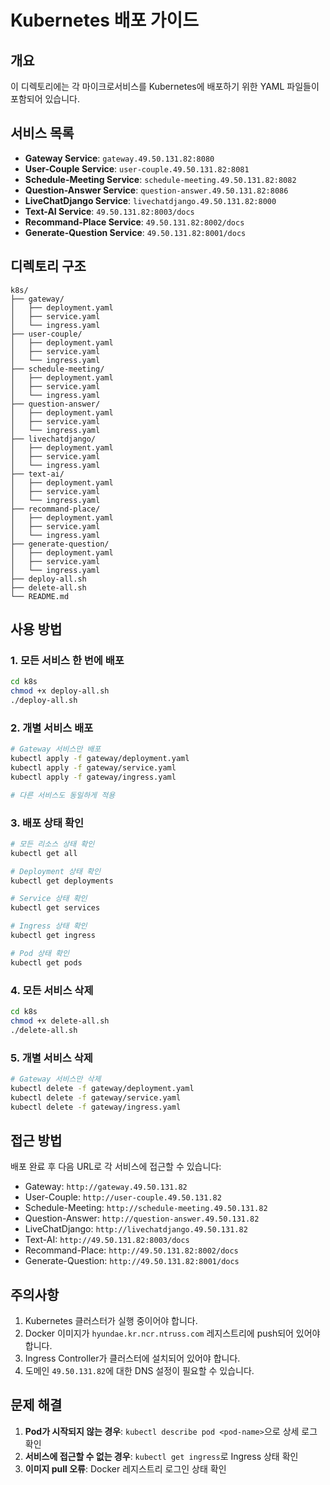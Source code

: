# Kubernetes 배포 가이드

## 개요
이 디렉토리에는 각 마이크로서비스를 Kubernetes에 배포하기 위한 YAML 파일들이 포함되어 있습니다.

## 서비스 목록
- **Gateway Service**: `gateway.49.50.131.82:8080`
- **User-Couple Service**: `user-couple.49.50.131.82:8081`
- **Schedule-Meeting Service**: `schedule-meeting.49.50.131.82:8082`
- **Question-Answer Service**: `question-answer.49.50.131.82:8086`
- **LiveChatDjango Service**: `livechatdjango.49.50.131.82:8000`
- **Text-AI Service**: `49.50.131.82:8003/docs`
- **Recommand-Place Service**: `49.50.131.82:8002/docs`
- **Generate-Question Service**: `49.50.131.82:8001/docs`

## 디렉토리 구조
```
k8s/
├── gateway/
│   ├── deployment.yaml
│   ├── service.yaml
│   └── ingress.yaml
├── user-couple/
│   ├── deployment.yaml
│   ├── service.yaml
│   └── ingress.yaml
├── schedule-meeting/
│   ├── deployment.yaml
│   ├── service.yaml
│   └── ingress.yaml
├── question-answer/
│   ├── deployment.yaml
│   ├── service.yaml
│   └── ingress.yaml
├── livechatdjango/
│   ├── deployment.yaml
│   ├── service.yaml
│   └── ingress.yaml
├── text-ai/
│   ├── deployment.yaml
│   ├── service.yaml
│   └── ingress.yaml
├── recommand-place/
│   ├── deployment.yaml
│   ├── service.yaml
│   └── ingress.yaml
├── generate-question/
│   ├── deployment.yaml
│   ├── service.yaml
│   └── ingress.yaml
├── deploy-all.sh
├── delete-all.sh
└── README.md
```

## 사용 방법

### 1. 모든 서비스 한 번에 배포
```bash
cd k8s
chmod +x deploy-all.sh
./deploy-all.sh
```

### 2. 개별 서비스 배포
```bash
# Gateway 서비스만 배포
kubectl apply -f gateway/deployment.yaml
kubectl apply -f gateway/service.yaml
kubectl apply -f gateway/ingress.yaml

# 다른 서비스도 동일하게 적용
```

### 3. 배포 상태 확인
```bash
# 모든 리소스 상태 확인
kubectl get all

# Deployment 상태 확인
kubectl get deployments

# Service 상태 확인
kubectl get services

# Ingress 상태 확인
kubectl get ingress

# Pod 상태 확인
kubectl get pods
```

### 4. 모든 서비스 삭제
```bash
cd k8s
chmod +x delete-all.sh
./delete-all.sh
```

### 5. 개별 서비스 삭제
```bash
# Gateway 서비스만 삭제
kubectl delete -f gateway/deployment.yaml
kubectl delete -f gateway/service.yaml
kubectl delete -f gateway/ingress.yaml
```

## 접근 방법
배포 완료 후 다음 URL로 각 서비스에 접근할 수 있습니다:

- Gateway: `http://gateway.49.50.131.82`
- User-Couple: `http://user-couple.49.50.131.82`
- Schedule-Meeting: `http://schedule-meeting.49.50.131.82`
- Question-Answer: `http://question-answer.49.50.131.82`
- LiveChatDjango: `http://livechatdjango.49.50.131.82`
- Text-AI: `http://49.50.131.82:8003/docs`
- Recommand-Place: `http://49.50.131.82:8002/docs`
- Generate-Question: `http://49.50.131.82:8001/docs`

## 주의사항
1. Kubernetes 클러스터가 실행 중이어야 합니다.
2. Docker 이미지가 `hyundae.kr.ncr.ntruss.com` 레지스트리에 push되어 있어야 합니다.
3. Ingress Controller가 클러스터에 설치되어 있어야 합니다.
4. 도메인 `49.50.131.82`에 대한 DNS 설정이 필요할 수 있습니다.

## 문제 해결
1. **Pod가 시작되지 않는 경우**: `kubectl describe pod <pod-name>`으로 상세 로그 확인
2. **서비스에 접근할 수 없는 경우**: `kubectl get ingress`로 Ingress 상태 확인
3. **이미지 pull 오류**: Docker 레지스트리 로그인 상태 확인 